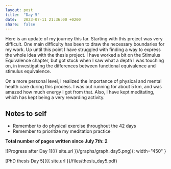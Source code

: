 ```yaml
---
layout: post
title:  "Day 5"
date:   2023-07-11 21:36:00 +0200
share:  false
---
```


Here is an update of my journey this far. Starting with this project was very difficult. One main difficulty has been to draw the necessary boundaries for my work. Up until this point I have struggled with finding a way to express the whole idea with the thesis project. I have worked a bit on the Stimulus Equivalence chapter, but got stuck when I saw what a depth I was touching on, in investigating the differences between functional equivalence and stimulus equivalence.

On a more personal level, I realized the importance of physical and mental health care during this process. I was out running for about 5 km, and was amazed how much energy I got from that. Also, I have kept meditating, which has kept being a very rewarding activity.

## Notes to self
- Remember to do physical exercise throughout the 42 days
- Remember to prioritize my meditation practice


**Total number of pages written since July 7th: 2**

![Progress after Day 1]({{ site.url }}/graphs/graph_day5.png){: width="450" }

[PhD thesis Day 5]({{ site.url }}/files/thesis_day5.pdf)
